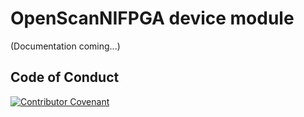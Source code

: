 OpenScanNIFPGA device module
============================

(Documentation coming...)


Code of Conduct
---------------

[![Contributor Covenant](https://img.shields.io/badge/Contributor%20Covenant-2.0-4baaaa.svg)](https://github.com/openscan-lsm/OpenScan/blob/main/CODE_OF_CONDUCT.md)
